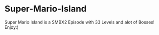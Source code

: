 # Super-Mario-Island
Super Mario Island is a SMBX2 Episode with 33 Levels and alot of Bosses! Enjoy:)
